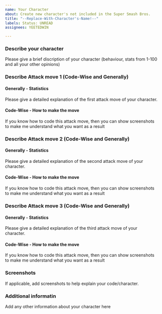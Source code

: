 ```yaml
---
name: Your Character
about: Create new character's not included in the Super Smash Bros.
title: "--Replace-With-Character's-Name!--"
labels: Status: UNREAD
assignees: YEETEDWIN

---
```


### **Describe your character**

Please give a brief discription of your character (behaviour, stats from 1-100 and all your other opinions)

### **Describe Attack move 1 (Code-Wise and Generally)**

#### Generally - Statistics
Please give a detailed explanation of the first attack move of your character. 

#### Code-Wise - How to make the move
If you know how to code this attack move, then you can show screenshots to make me understand what you want as a result

### **Describe Attack move 2 (Code-Wise and Generally)**

#### Generally - Statistics
Please give a detailed explanation of the second attack move of your character. 

#### Code-Wise - How to make the move
If you know how to code this attack move, then you can show screenshots to make me understand what you want as a result

### **Describe Attack move 3 (Code-Wise and Generally)**

#### Generally - Statistics
Please give a detailed explanation of the third attack move of your character. 

#### Code-Wise - How to make the move
If you know how to code this attack move, then you can show screenshots to make me understand what you want as a result

### **Screenshots**

If applicable, add screenshots to help explain your code/character.

### **Additional informatin**

Add any other information about your character here
